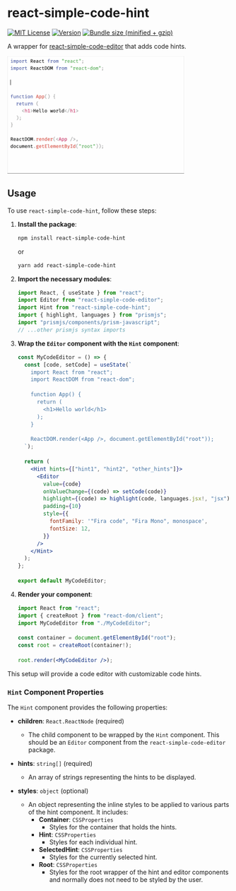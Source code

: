 # react-simple-code-hint

[![MIT License][license-badge]][license]
[![Version][version-badge]][package]
[![Bundle size (minified + gzip)][bundle-size-badge]][bundle-size]

A wrapper for [react-simple-code-editor](https://github.com/react-simple-code-editor/react-simple-code-editor) that adds code hints.

<a href="https://raw.githubusercontent.com/sbondaryev/react-simple-code-hint/main/demo/demo.gif"><img src="https://raw.githubusercontent.com/sbondaryev/react-simple-code-hint/main/demo/demo.gif" width="400"></a>

## Usage

To use `react-simple-code-hint`, follow these steps:

1. **Install the package**:

   ```sh
   npm install react-simple-code-hint
   ```

   or

   ```sh
   yarn add react-simple-code-hint
   ```

2. **Import the necessary modules**:

   ```jsx
   import React, { useState } from "react";
   import Editor from "react-simple-code-editor";
   import Hint from "react-simple-code-hint";
   import { highlight, languages } from "prismjs";
   import "prismjs/components/prism-javascript";
   // ...other prismjs syntax imports
   ```

3. **Wrap the `Editor` component with the `Hint` component**:

   ```jsx
   const MyCodeEditor = () => {
     const [code, setCode] = useState(`
       import React from "react";
       import ReactDOM from "react-dom";

       function App() {
         return (
           <h1>Hello world</h1>
         );
       }

       ReactDOM.render(<App />, document.getElementById("root"));
     `);

     return (
       <Hint hints={["hint1", "hint2", "other_hints"]}>
         <Editor
           value={code}
           onValueChange={(code) => setCode(code)}
           highlight={(code) => highlight(code, languages.jsx!, "jsx")}
           padding={10}
           style={{
             fontFamily: '"Fira code", "Fira Mono", monospace',
             fontSize: 12,
           }}
         />
       </Hint>
     );
   };

   export default MyCodeEditor;
   ```

4. **Render your component**:

   ```jsx
   import React from "react";
   import { createRoot } from "react-dom/client";
   import MyCodeEditor from "./MyCodeEditor";

   const container = document.getElementById("root");
   const root = createRoot(container!);

   root.render(<MyCodeEditor />);
   ```

This setup will provide a code editor with customizable code hints.

### `Hint` Component Properties

The `Hint` component provides the following properties:

- **children**: `React.ReactNode` (required)

  - The child component to be wrapped by the `Hint` component. This should be an `Editor` component from the `react-simple-code-editor` package.

- **hints**: `string[]` (required)

  - An array of strings representing the hints to be displayed.

- **styles**: `object` (optional)
  - An object representing the inline styles to be applied to various parts of the hint component. It includes:
    - **Container**: `CSSProperties`
      - Styles for the container that holds the hints.
    - **Hint**: `CSSProperties`
      - Styles for each individual hint.
    - **SelectedHint**: `CSSProperties`
      - Styles for the currently selected hint.
    - **Root**: `CSSProperties`
      - Styles for the root wrapper of the hint and editor components and normally does not need to be styled by the user.

<!-- badges -->

[license-badge]: https://img.shields.io/npm/l/react-simple-code-hint.svg?style=flat-square
[license]: https://opensource.org/licenses/MIT
[version-badge]: https://img.shields.io/npm/v/react-simple-code-hint.svg?style=flat-square
[package]: https://www.npmjs.com/package/react-simple-code-hint
[bundle-size-badge]: https://img.shields.io/bundlephobia/minzip/react-simple-code-hint.svg?style=flat-square
[bundle-size]: https://bundlephobia.com/result?p=react-simple-code-hint
